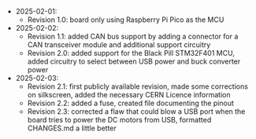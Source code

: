 - 2025-02-01:
  - Revision 1.0: board only using Raspberry Pi Pico as the MCU
- 2025-02-02:
  - Revision 1.1: added CAN bus support by adding a connector for a CAN transceiver module and additional support circuitry
  - Revision 2.0: added support for the Black Pill STM32F401 MCU, added circuitry to select between USB power and buck converter power
- 2025-02-03:
  - Revision 2.1: first publicly available revision, made some corrections on silkscreen, added the necessary CERN Licence information
  - Revision 2.2: added a fuse, created file documenting the pinout
  - Revision 2.3: corrected a flaw that could blow a USB port when the board tries to power the DC motors from USB, formatted CHANGES.md a little better
